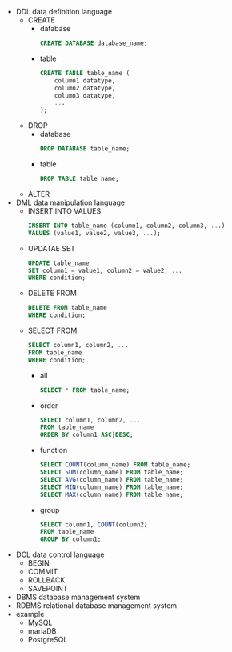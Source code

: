 - DDL data definition language
    - CREATE
        - database
            ```sql
            CREATE DATABASE database_name;
            ```
        - table
            ```sql
            CREATE TABLE table_name (
                column1 datatype,
                column2 datatype,
                column3 datatype,
                ...
            );
            ```
    - DROP
        - database
            ```sql
            DROP DATABASE table_name;
            ```
        - table
            ```sql
            DROP TABLE table_name;
            ```
    - ALTER
- DML data manipulation language
    - INSERT INTO VALUES
        ```sql
        INSERT INTO table_name (column1, column2, column3, ...)
        VALUES (value1, value2, value3, ...);
        ```
    - UPDATAE SET
        ```sql
        UPDATE table_name
        SET column1 = value1, column2 = value2, ...
        WHERE condition;
        ```
    - DELETE FROM
        ```sql
        DELETE FROM table_name
        WHERE condition;
        ```
    - SELECT FROM
        ```sql
        SELECT column1, column2, ...
        FROM table_name
        WHERE condition;
        ```
        - all
            ```sql
            SELECT * FROM table_name;
            ```
        - order
            ```sql
            SELECT column1, column2, ...
            FROM table_name
            ORDER BY column1 ASC|DESC;
            ```
        - function
            ```sql
            SELECT COUNT(column_name) FROM table_name;
            SELECT SUM(column_name) FROM table_name;
            SELECT AVG(column_name) FROM table_name;
            SELECT MIN(column_name) FROM table_name;
            SELECT MAX(column_name) FROM table_name;
            ```
        - group
            ```sql
            SELECT column1, COUNT(column2)
            FROM table_name
            GROUP BY column1;
            ```
- DCL data control language
    - BEGIN
    - COMMIT
    - ROLLBACK
    - SAVEPOINT
- DBMS database management system
- RDBMS relational database management system
- example
    - MySQL
    - mariaDB
    - PostgreSQL